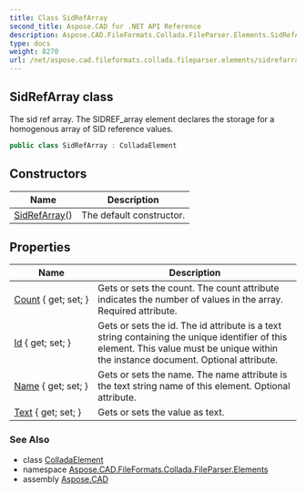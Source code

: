 ```yaml
---
title: Class SidRefArray
second_title: Aspose.CAD for .NET API Reference
description: Aspose.CAD.FileFormats.Collada.FileParser.Elements.SidRefArray class. The sid ref array. The SIDREF_array element declares the storage for a homogenous array of SID reference values
type: docs
weight: 8270
url: /net/aspose.cad.fileformats.collada.fileparser.elements/sidrefarray/
---
```

## SidRefArray class

The sid ref array. The SIDREF_array element declares the storage for a homogenous array of SID reference values.

```csharp
public class SidRefArray : ColladaElement
```

## Constructors

| Name | Description |
| --- | --- |
| [SidRefArray](sidrefarray/)() | The default constructor. |

## Properties

| Name | Description |
| --- | --- |
| [Count](../../aspose.cad.fileformats.collada.fileparser.elements/sidrefarray/count/) { get; set; } | Gets or sets the count. The count attribute indicates the number of values in the array. Required attribute. |
| [Id](../../aspose.cad.fileformats.collada.fileparser.elements/sidrefarray/id/) { get; set; } | Gets or sets the id. The id attribute is a text string containing the unique identifier of this element. This value must be unique within the instance document. Optional attribute. |
| [Name](../../aspose.cad.fileformats.collada.fileparser.elements/sidrefarray/name/) { get; set; } | Gets or sets the name. The name attribute is the text string name of this element. Optional attribute. |
| [Text](../../aspose.cad.fileformats.collada.fileparser.elements/sidrefarray/text/) { get; set; } | Gets or sets the value as text. |

### See Also

* class [ColladaElement](../colladaelement/)
* namespace [Aspose.CAD.FileFormats.Collada.FileParser.Elements](../../aspose.cad.fileformats.collada.fileparser.elements/)
* assembly [Aspose.CAD](../../)


